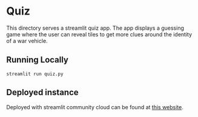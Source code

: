 # Quiz

This directory serves a streamlit quiz app. The app displays a guessing game where the user can reveal tiles to get more clues around the identity of a war vehicle. 

## Running Locally

`streamlit run quiz.py`

## Deployed instance

Deployed with streamlit community cloud can be found at [this website]().